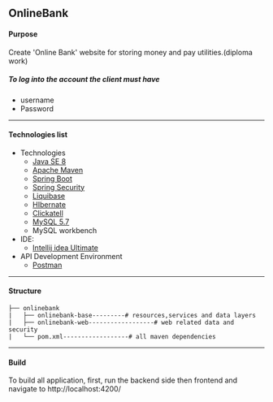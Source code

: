   ## OnlineBank
  
#### Purpose 
  Create 'Online Bank' website for storing money and pay utilities.(diploma work)


##### To log into the account the client must have
   - username
   - Password 
   -------
#### Technologies list
 - Technologies
     * [Java SE 8](http://www.oracle.com/technetwork/java/javase/overview/index.html)
     * [Apache Maven](https://maven.apache.org/)
     * [Spring Boot](http://projects.spring.io/spring-boot/)
     * [Spring Security](http://projects.spring.io/spring-security/)
     * [Liquibase](http://www.liquibase.org/index.html)
     * [HIbernate](http://hibernate.org/orm/)
     * [Clickatell](https://www.clickatell.com/)
     * [MySQL 5.7](https://www.mysql.com/downloads/) 
     * MySQL workbench
  - IDE:
     - [Intellij idea Ultimate](https://www.jetbrains.com/idea/download/#section=linux)
  - API Development Environment
    -  [Postman](https://www.getpostman.com/)
-------

#### Structure

```
├── onlinebank
|   ├── onlinebank-base---------# resources,services and data layers
|   ├── onlinebank-web------------------# web related data and security
|   └── pom.xml------------------# all maven dependencies
```
-------

#### Build

To build all application, first, run the backend side then frontend and navigate to http://localhost:4200/ 